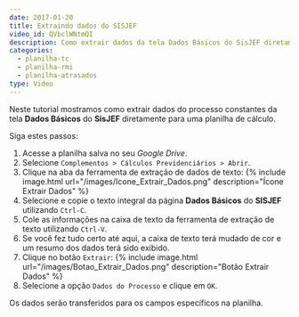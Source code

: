```yaml
---
date: 2017-01-20
title: Extraindo dados do SISJEF
video_id: QVbclWNtmQI
description: Como extrair dados da tela Dados Básicos do SisJEF diretamente para uma planilha de cálculo.
categories:
  - planilha-tc
  - planilha-rmi
  - planilha-atrasados
type: Video
---
```


Neste tutorial mostramos como extrair dados do processo constantes da tela **Dados Básicos** do **SisJEF** diretamente para uma planilha de cálculo.

Siga estes passos:

1. Acesse a planilha salva no seu *Google Drive*.
1. Selecione `Complementos > Cálculos Previdenciários > Abrir`.
1. Clique na aba da ferramenta de extração de dados de texto:
{% include image.html url="/images/Icone_Extrair_Dados.png" description="Ícone Extrair Dados" %}
1. Selecione e copie o texto integral da página **Dados Básicos** do **SISJEF** utilizando `Ctrl-C`.
1. Cole as informações na caixa de texto da ferramenta de extração de texto utilizando `Ctrl-V`.
1. Se você fez tudo certo até aqui, a caixa de texto terá mudado de cor e um resumo dos dados terá sido exibido.
1. Clique no botão `Extrair`:
{% include image.html url="/images/Botao_Extrair_Dados.png" description="Botão Extrair Dados" %}
1. Selecione a opção `Dados do Processo` e clique em `OK`.

Os dados serão transferidos para os campos específicos na planilha.

